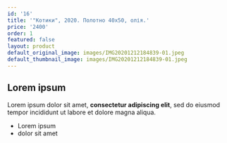 ```yaml
---
id: '16'
title: '"Котики", 2020. Полотно 40х50, олія.'
price: '2400'
order: 1
featured: false
layout: product
default_original_image: images/IMG20201212184839-01.jpeg
default_thumbnail_image: images/IMG20201212184839-01.jpeg
---
```

## Lorem ipsum

Lorem ipsum dolor sit amet, **consectetur adipiscing elit**, sed do eiusmod tempor incididunt ut labore et dolore magna aliqua.

- Lorem ipsum
- dolor sit amet